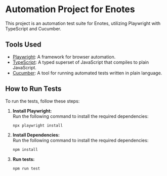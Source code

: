# Automation Project for Enotes

This project is an automation test suite for Enotes, utilizing Playwright with TypeScript and Cucumber.

## Tools Used

- [Playwright](https://playwright.dev/): A framework for browser automation.
- [TypeScript](https://www.typescriptlang.org/): A typed superset of JavaScript that compiles to plain JavaScript.
- [Cucumber](https://cucumber.io/): A tool for running automated tests written in plain language.

## How to Run Tests

To run the tests, follow these steps:

1. **Install Playwright:**  
   Run the following command to install the required dependencies:

   ```bash
   npx playwright install

2. **Install Dependencies:**  
   Run the following command to install the required dependencies:

   ```bash
   npm install
   
3. **Run tests:**

    ```bash
   npm run test